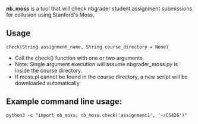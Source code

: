 **nb_moss** is a tool that will check nbgrader student assignment submissions for collusion using Stanford's Moss.

## Usage
```
check(String assignment_name, String course_directory = None)
```
* Call the check() function with one or two arguments.
* Note: Single argument execution will assume nbgrader_moss.py is inside the course directory.
* If moss.pl cannot be found in the course directory, a new script will be downloaded automatically

## Example command line usage:
```
python3 -c "import nb_moss; nb_moss.check('assignment1', '~/CS426')"
```
